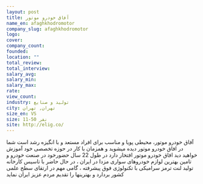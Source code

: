 ```yaml
---
layout: post
title: آفاق خودرو موتور
name_en: afaghkhodromotor
company_slug: afaghkhodromotor
logo: 
cover: 
company_count:
founded:
location: ""
total_review: 
total_interview: 
salary_avg: 
salary_min: 
salary_max: 
rate: 
view_count: 
industry: تولید و صنایع
city: تهران, تهران
size_en: VS
size: 11-50 نفر
site: http://elig.co/
---
```


آفاق خودرو موتور، محیطی پویا و مناسب برای افراد مستعد و با انگیزه رشد است
شما در افاق خودرو موتور دیده میشوید و همزمان با کار در حوزه تخصصی خود آموزش خواهید دید
افاق خودرو موتور افتخار دارد در طول 22 سال حضورخود در صنعت خودرو و تامین بهترین لوازم خودروهای سواری مزدا در ایران ، در حال حاضر با تاسیس کارخانه تولید لنت ترمز سرامیکی با تکنولوژی فوق پیشرفته ، گامی مهم در ارتقای سطح علمی کشور بردارد و بهترینها را تقدیم مردم عزیز ایران نماید
